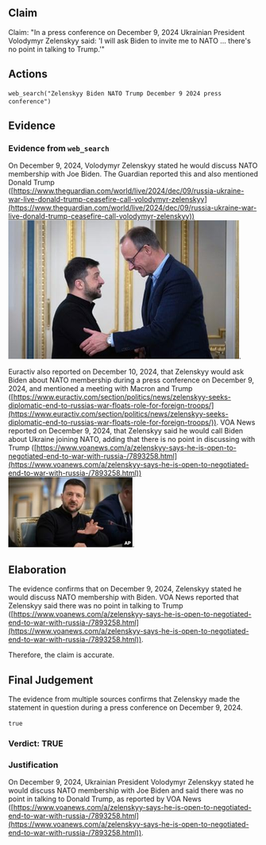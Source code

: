 ## Claim
Claim: "In a press conference on December 9, 2024 Ukrainian President Volodymyr Zelenskyy said: 'I will ask Biden to invite me to NATO ... there's no point in talking to Trump.'"

## Actions
```
web_search("Zelenskyy Biden NATO Trump December 9 2024 press conference")
```

## Evidence
### Evidence from `web_search`
On December 9, 2024, Volodymyr Zelenskyy stated he would discuss NATO membership with Joe Biden. The Guardian reported this and also mentioned Donald Trump ([https://www.theguardian.com/world/live/2024/dec/09/russia-ukraine-war-live-donald-trump-ceasefire-call-volodymyr-zelenskyy](https://www.theguardian.com/world/live/2024/dec/09/russia-ukraine-war-live-donald-trump-ceasefire-call-volodymyr-zelenskyy)) ![image 4668](media/2025-08-23_12-49-1755953396-716948.jpg).

Euractiv also reported on December 10, 2024, that Zelenskyy would ask Biden about NATO membership during a press conference on December 9, 2024, and mentioned a meeting with Macron and Trump ([https://www.euractiv.com/section/politics/news/zelenskyy-seeks-diplomatic-end-to-russias-war-floats-role-for-foreign-troops/](https://www.euractiv.com/section/politics/news/zelenskyy-seeks-diplomatic-end-to-russias-war-floats-role-for-foreign-troops/)). VOA News reported on December 9, 2024, that Zelenskyy said he would call Biden about Ukraine joining NATO, adding that there is no point in discussing with Trump ([https://www.voanews.com/a/zelenskyy-says-he-is-open-to-negotiated-end-to-war-with-russia-/7893258.html](https://www.voanews.com/a/zelenskyy-says-he-is-open-to-negotiated-end-to-war-with-russia-/7893258.html)) ![image 4700](media/2025-08-23_12-50-1755953441-352277.jpg).


## Elaboration
The evidence confirms that on December 9, 2024, Zelenskyy stated he would discuss NATO membership with Biden. VOA News reported that Zelenskyy said there was no point in talking to Trump ([https://www.voanews.com/a/zelenskyy-says-he-is-open-to-negotiated-end-to-war-with-russia-/7893258.html](https://www.voanews.com/a/zelenskyy-says-he-is-open-to-negotiated-end-to-war-with-russia-/7893258.html)).

Therefore, the claim is accurate.


## Final Judgement
The evidence from multiple sources confirms that Zelenskyy made the statement in question during a press conference on December 9, 2024.

`true`


### Verdict: TRUE

### Justification
On December 9, 2024, Ukrainian President Volodymyr Zelenskyy stated he would discuss NATO membership with Joe Biden and said there was no point in talking to Donald Trump, as reported by VOA News ([https://www.voanews.com/a/zelenskyy-says-he-is-open-to-negotiated-end-to-war-with-russia-/7893258.html](https://www.voanews.com/a/zelenskyy-says-he-is-open-to-negotiated-end-to-war-with-russia-/7893258.html)).
